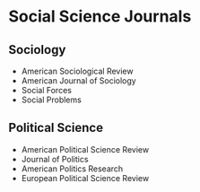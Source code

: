 # Social Science Journals
<div class="sociology">


<h2> Sociology </h2>
<ul>
<li> American Sociological Review
<li> American Journal of Sociology
<li> Social Forces
<li> Social Problems
</ul>
</div>

<div class="poli_scie">
<h2>  Political Science  </h2>
<ul>
<li> American Political Science Review
<li> Journal of Politics
<li> American Politics Research
<li> European Political Science Review
</ul>
</div>
